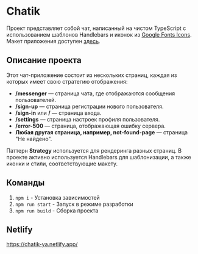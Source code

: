 # Chatik

Проект представляет собой чат, написанный на чистом TypeScript с использованием шаблонов Handlebars и иконок из [Google Fonts Icons](https://fonts.google.com/icons). Макет приложения доступен [здесь](https://www.figma.com/design/jF5fFFzgGOxQeB4CmKWTiE/Chat_external_link?node-id=0-1&p=f&t=MYYY87zCEEplAMAO-0).

## Описание проекта

Этот чат-приложение состоит из нескольких страниц, каждая из которых имеет свою стратегию отображения:

- **/messenger** — страница чата, где отображаются сообщения пользователей.
- **/sign-up** — страница регистрации нового пользователя.
- **/sign-in** или **/** — страница входа.
- **/settings** — страница настроек профиля пользователя.
- **/error-500** — страница, отображающая ошибку сервера.
- **Любая другая страница, например, not-found-page** — страница "Не найдено".

Паттерн **Strategy** используется для рендеринга разных страниц. В проекте активно используется Handlebars для шаблонизации, а также иконки и стили, соответствующие макету.

## Команды
1. `npm i` - Установка зависимостей
2. `npm run start` - Запуск в режиме разработки
3. `npm run build` - Сборка проекта

## Netlify
https://chatik-ya.netlify.app/

